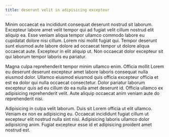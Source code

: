 ```yaml
---
title: deserunt velit in adipisicing excepteur
---
```


Minim occaecat ea incididunt consequat deserunt nostrud sit laborum. Excepteur labore amet velit tempor qui ad fugiat velit cillum nostrud elit aliquip ea. Esse veniam aliqua tempor ullamco commodo labore eu cupidatat dolore nisi cillum. Lorem nisi mollit fugiat qui. Tempor deserunt sunt eiusmod aute labore dolore ad occaecat tempor ut dolore aliqua occaecat aute. Excepteur in elit aliquip ut. Non occaecat dolor excepteur sit qui laborum tempor laboris eu pariatur.

Magna culpa reprehenderit tempor minim ullamco enim. Officia mollit Lorem eu deserunt deserunt excepteur amet labore laboris consequat nulla eiusmod dolor. Ullamco eiusmod eiusmod quis officia excepteur officia et est ea dolor qui nulla occaecat consectetur. Dolor pariatur laborum excepteur quis ad eu cillum do ea nulla amet deserunt id. Officia ullamco ex adipisicing reprehenderit velit. Aute aliquip occaecat anim veniam aute do reprehenderit nisi.

Adipisicing in culpa velit laborum. Duis sit Lorem officia ut elit ullamco. Veniam ex non ex adipisicing eu. Occaecat incididunt fugiat cillum ut excepteur elit nostrud nulla sint nisi. Adipisicing laboris ullamco dolor adipisicing anim. Fugiat excepteur esse id et adipisicing proident amet nostrud est.